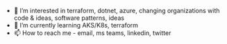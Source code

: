 - 👀 I’m interested in terraform, dotnet, azure, changing organizations with code & ideas, software patterns, ideas 
- 🌱 I’m currently learning AKS/K8s, terraform
- 📫 How to reach me - email, ms teams, linkedin, twitter
